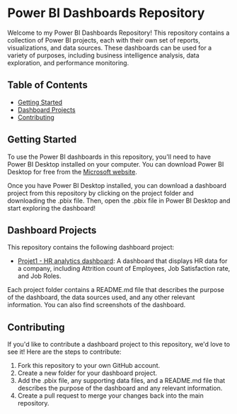 # Power BI Dashboards Repository

Welcome to my Power BI Dashboards Repository! This repository contains a collection of Power BI projects, each with their own set of reports, visualizations, and data sources. These dashboards can be used for a variety of purposes, including business intelligence analysis, data exploration, and performance monitoring.

## Table of Contents

- [Getting Started](#getting-started)
- [Dashboard Projects](#dashboard-projects)
- [Contributing](#contributing)

## Getting Started

To use the Power BI dashboards in this repository, you'll need to have Power BI Desktop installed on your computer. You can download Power BI Desktop for free from the [Microsoft website](https://powerbi.microsoft.com/en-us/desktop/).

Once you have Power BI Desktop installed, you can download a dashboard project from this repository by clicking on the project folder and downloading the .pbix file. Then, open the .pbix file in Power BI Desktop and start exploring the dashboard!

## Dashboard Projects

This repository contains the following dashboard project:

- [Projet1 - HR analytics dashboard](https://github.com/imenbkr/Power-Bi-dashboards/tree/main/Projet1%20-%20HR%20analytics%20dashboard): A dashboard that displays HR data for a company, including Attrition count of Employees, Job Satisfaction rate, and Job Roles.

Each project folder contains a README.md file that describes the purpose of the dashboard, the data sources used, and any other relevant information. You can also find screenshots of the dashboard.

## Contributing

If you'd like to contribute a dashboard project to this repository, we'd love to see it! Here are the steps to contribute:

1. Fork this repository to your own GitHub account.
2. Create a new folder for your dashboard project.
3. Add the .pbix file, any supporting data files, and a README.md file that describes the purpose of the dashboard and any relevant information.
4. Create a pull request to merge your changes back into the main repository.
